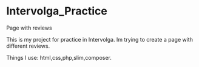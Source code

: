 # Intervolga_Practice
Page with reviews

This is my project for practice in Intervolga. Im trying to create a page with different reviews.

Things I use: html,css,php,slim,composer.
